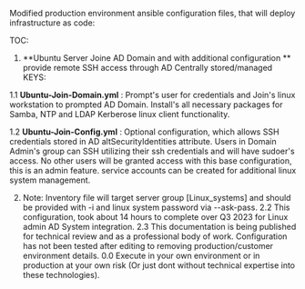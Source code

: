 Modified production environment ansible configuration files, that will deploy infrastructure as code: 

TOC:
1. **Ubuntu Server Joine AD Domain and with additional configuration ** provide remote SSH access through AD Centrally stored/managed KEYS: 

1.1 **Ubuntu-Join-Domain.yml**  : Prompt's user for credentials and Join's linux workstation to prompted AD Domain.
                                Install's all necessary packages for Samba, NTP and LDAP Kerberose linux client functionality. 

1.2 **Ubuntu-Join-Config.yml**  : Optional configuration, which allows SSH credentials stored in AD altSecurityIdentities attribute.
                                Users in Domain Admin's group can SSH utilizing their ssh credentials and will have sudoer's access.
                                 No other users will be granted access with this base configuration, this is an admin feature.
                                 service accounts can be created for additional linux system management.


2.  Note: Inventory file will target server group [Linux_systems] and should be provided with -i and linux system password via --ask-pass.
2.2 This configuration, took about 14 hours to complete over Q3 2023 for Linux admin AD System integration.
2.3 This documentation is being published for technical review and as a professional body of work. Configuration has not been tested after editing to removing production/customer environment details.
0.0 Execute in your own environment or in production at your own risk (Or just dont without technical expertise into these technologies).  
